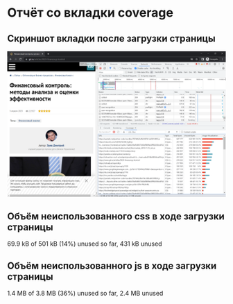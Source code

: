 # Отчёт со вкладки coverage

## Скриншот вкладки после загрузки страницы

![](./files//screenshot-after-loading.png)

## Объём неиспользованного css в ходе загрузки страницы

69.9 kB of 501 kB (14%) unused so far, 431 kB unused

## Объём неиспользованного js в ходе загрузки страницы

1.4 MB of 3.8 MB (36%) unused so far, 2.4 MB unused